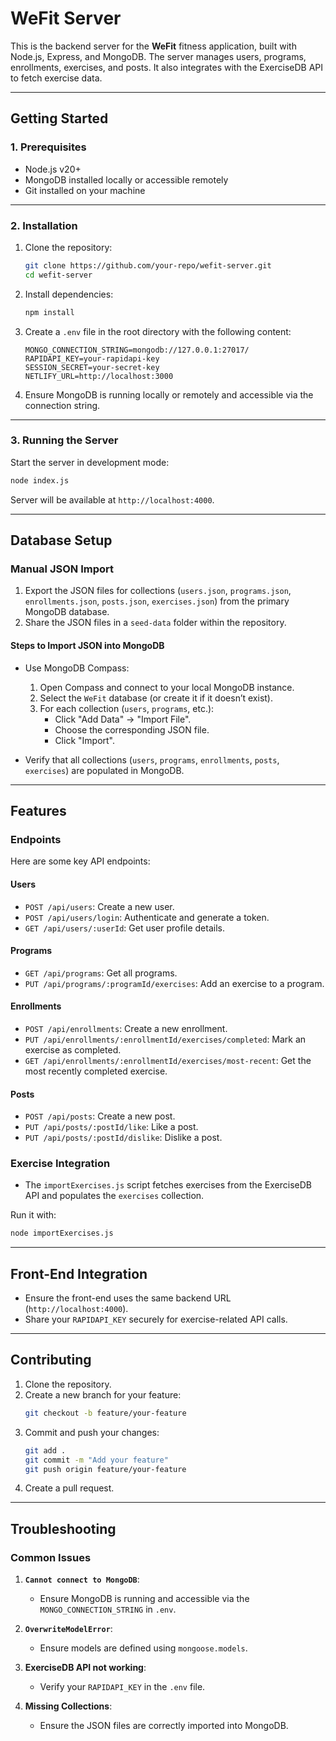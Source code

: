 
# WeFit Server

This is the backend server for the **WeFit** fitness application, built with Node.js, Express, and MongoDB. The server manages users, programs, enrollments, exercises, and posts. It also integrates with the ExerciseDB API to fetch exercise data.

---

## **Getting Started**

### **1. Prerequisites**
- Node.js v20+
- MongoDB installed locally or accessible remotely
- Git installed on your machine

---

### **2. Installation**
1. Clone the repository:
   ```bash
   git clone https://github.com/your-repo/wefit-server.git
   cd wefit-server
   ```

2. Install dependencies:
   ```bash
   npm install
   ```

3. Create a `.env` file in the root directory with the following content:
   ```env
   MONGO_CONNECTION_STRING=mongodb://127.0.0.1:27017/
   RAPIDAPI_KEY=your-rapidapi-key
   SESSION_SECRET=your-secret-key
   NETLIFY_URL=http://localhost:3000
   ```

4. Ensure MongoDB is running locally or remotely and accessible via the connection string.

---

### **3. Running the Server**
Start the server in development mode:
```bash
node index.js
```

Server will be available at `http://localhost:4000`.

---

## **Database Setup**

### **Manual JSON Import**
1. Export the JSON files for collections (`users.json`, `programs.json`, `enrollments.json`, `posts.json`, `exercises.json`) from the primary MongoDB database.
2. Share the JSON files in a `seed-data` folder within the repository.

#### **Steps to Import JSON into MongoDB**
- Use MongoDB Compass:
  1. Open Compass and connect to your local MongoDB instance.
  2. Select the `WeFit` database (or create it if it doesn’t exist).
  3. For each collection (`users`, `programs`, etc.):
     - Click "Add Data" → "Import File".
     - Choose the corresponding JSON file.
     - Click "Import".

- Verify that all collections (`users`, `programs`, `enrollments`, `posts`, `exercises`) are populated in MongoDB.

---

## **Features**

### **Endpoints**
Here are some key API endpoints:

#### **Users**
- `POST /api/users`: Create a new user.
- `POST /api/users/login`: Authenticate and generate a token.
- `GET /api/users/:userId`: Get user profile details.

#### **Programs**
- `GET /api/programs`: Get all programs.
- `PUT /api/programs/:programId/exercises`: Add an exercise to a program.

#### **Enrollments**
- `POST /api/enrollments`: Create a new enrollment.
- `PUT /api/enrollments/:enrollmentId/exercises/completed`: Mark an exercise as completed.
- `GET /api/enrollments/:enrollmentId/exercises/most-recent`: Get the most recently completed exercise.

#### **Posts**
- `POST /api/posts`: Create a new post.
- `PUT /api/posts/:postId/like`: Like a post.
- `PUT /api/posts/:postId/dislike`: Dislike a post.

### **Exercise Integration**
- The `importExercises.js` script fetches exercises from the ExerciseDB API and populates the `exercises` collection.

Run it with:
```bash
node importExercises.js
```

---

## **Front-End Integration**
- Ensure the front-end uses the same backend URL (`http://localhost:4000`).
- Share your `RAPIDAPI_KEY` securely for exercise-related API calls.

---

## **Contributing**
1. Clone the repository.
2. Create a new branch for your feature:
   ```bash
   git checkout -b feature/your-feature
   ```
3. Commit and push your changes:
   ```bash
   git add .
   git commit -m "Add your feature"
   git push origin feature/your-feature
   ```
4. Create a pull request.

---

## **Troubleshooting**

### Common Issues
1. **`Cannot connect to MongoDB`**:
   - Ensure MongoDB is running and accessible via the `MONGO_CONNECTION_STRING` in `.env`.

2. **`OverwriteModelError`**:
   - Ensure models are defined using `mongoose.models`.

3. **ExerciseDB API not working**:
   - Verify your `RAPIDAPI_KEY` in the `.env` file.

4. **Missing Collections**:
   - Ensure the JSON files are correctly imported into MongoDB.